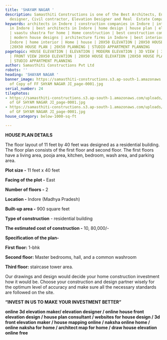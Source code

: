 ```yaml
---
title: 'SHAYAM NAGAR '
description: Samasthiti Constructions is one of the Best Architects, Engineer, Interior
  designer, Civil contractor, Elevation Designer and Real  Estate Companies in Indore.
keywords: architects in Indore | construction companies in Indore | interior designer
  in Indore | best architects in Indore | home design | house plan | elevation design
  | vaastu shastra for home | Home construction | best construction companies in Indore
  | modern house designs | architecture firms in Indore | best interior designer in
  Indore | home interior | Home | house | 20X50 ELEVATION | 20X50 HOUSE ELEVATION
  |20X50 HOUSE PLAN | 20X50 PLANNING | STUDIO APPARTMENT PLANNING
pagetopic: HOUSE ELEVATION | ELEVATION | MODERN ELEVATION | 3D VIEW | 3D ELEVATION
  | FRONT VIEW 20X50 ELEVATION | 20X50 HOUSE ELEVATION |20X50 HOUSE PLAN | 20X50 PLANNING
  | STUDIO APPARTMENT PLANNING
author: Samasthiti Constructions Pvt Ltd
robots: ''
heading: 'SHAYAM NAGAR '
banner_image: https://samasthiti-constructions.s3.ap-south-1.amazonaws.com/uploads/Copy
  of Copy of FF SHYAM NAGAR JI_page-0001.jpg
serial_number: 24
tilephotos:
- https://samasthiti-constructions.s3.ap-south-1.amazonaws.com/uploads/Copy of Copy
  of GF SHYAM NAGAR JI_page-0001.jpg
- https://samasthiti-constructions.s3.ap-south-1.amazonaws.com/uploads/Copy of Copy
  of GF SHYAM NAGAR JI_page-0001.jpg
house_category: below-1000-sq-ft

---
```

**HOUSE PLAN DETAILS**

The floor layout of 11 feet by 40 feet was designed as a residential building. The floor plan consists of the first floor and second floor. The first floors have a living area, pooja area, kitchen, bedroom, wash area, and parking area.

**Plot size -** 11 feet x 40 feet

**Facing of the plot -** East

**Number of floors -** 2

**Location -** Indore (Madhya Pradesh)

**Built-up area -** 900 square feet

**Type of construction** - residential building

**The estimated cost of construction -** 10, 80,000/-

**Specification of the plan-**

**First floor:** 1-bhk

**Second floor:** Master bedrooms, hall, and a common washroom

**Third floor:** staircase tower area.

Our drawings and design would decide your home construction investment how it would be. Choose your construction and design partner wisely for the optimum level of accuracy and make sure all the necessary standards are followed on the site.

**“INVEST IN US TO MAKE YOUR INVESTMENT BETTER”**

**online 3d elevation maker/ elevation designer / online house front elevation design / house plan consultant / websites for house design / 3d front elevation maker / house mapping online / naksha online home / online naksha for home / architect map for home / draw house elevation online free**